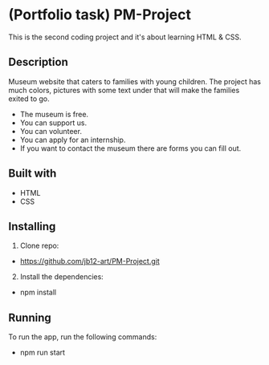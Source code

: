 # (Portfolio task) PM-Project

This is the second coding project and it's about learning HTML & CSS.

## Description

Museum website that caters to families with young children. The project has much colors, pictures with some text under that will make the families exited to go.

- The museum is free.
- You can support us.
- You can volunteer.
- You can apply for an internship.
- If you want to contact the museum there are forms you can fill out.

## Built with

- HTML
- CSS

## Installing

1. Clone repo:

- https://github.com/jb12-art/PM-Project.git

2. Install the dependencies:

- npm install

## Running

To run the app, run the following commands:

- npm run start
